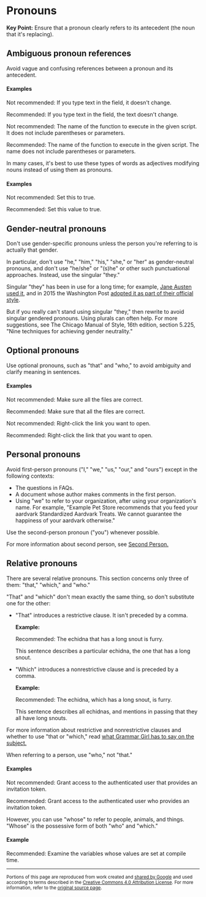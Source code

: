 # Pronouns

**Key Point:** Ensure that a pronoun clearly refers to its antecedent (the noun
that it's replacing).

## Ambiguous pronoun references

Avoid vague and confusing references between a pronoun and its antecedent.

#### Examples

Not recommended: If you type text in the field, it doesn't change.

Recommended: If you type text in the field, the text doesn't change.

Not recommended: The name of the function to execute in the given script. It
does not include parentheses or parameters.

Recommended: The name of the function to execute in the given script. The name
does not include parentheses or parameters.

In many cases, it's best to use these types of words as adjectives modifying
nouns instead of using them as pronouns.

#### Examples

Not recommended: Set this to true.

Recommended: Set this value to true.

## Gender-neutral pronouns

Don't use gender-specific pronouns unless the person you're referring to is
actually that gender.

In particular, don't use "he," "him," "his," "she," or "her" as gender-neutral
pronouns, and don't use "he/she" or "(s)he" or other such punctuational
approaches. Instead, use the singular "they."

Singular "they" has been in use for a long time; for example,
[Jane Austen used it](http://www.pemberley.com/janeinfo/austheir.md), and in
2015 the Washington Post
[adopted it as part of their official style](https://www.washingtonpost.com/opinions/the-post-drops-the-mike--and-the-hyphen-in-e-mail/2015/12/04/ccd6e33a-98fa-11e5-8917-653b65c809eb_story.md).

But if you really can't stand using singular "they," then rewrite to avoid
singular gendered pronouns. Using plurals can often help. For more suggestions,
see The Chicago Manual of Style, 16th edition, section 5.225, "Nine techniques
for achieving gender neutrality."

## Optional pronouns

Use optional pronouns, such as "that" and "who," to avoid ambiguity and clarify
meaning in sentences.

#### Examples

Not recommended: Make sure all the files are correct.

Recommended: Make sure that all the files are correct.

Not recommended: Right-click the link you want to open.

Recommended: Right-click the link that you want to open.

## Personal pronouns

Avoid first-person pronouns ("I," "we," "us," "our," and "ours") except in the
following contexts:

- The questions in FAQs.
- A document whose author makes comments in the first person.
- Using "we" to refer to your organization, after using your organization's
  name. For example, "Example Pet Store recommends that you feed your aardvark
  Standardized Aardvark Treats. We cannot guarantee the happiness of your
  aardvark otherwise."

Use the second-person pronoun ("you") whenever possible.

For more information about second person, see [Second Person.](person.md)

## Relative pronouns

There are several relative pronouns. This section concerns only three of them:
"that," "which," and "who."

"That" and "which" don't mean exactly the same thing, so don't substitute one
for the other:

- "That" introduces a restrictive clause. It isn't preceded by a comma.

  **Example:**

  Recommended: The echidna that has a long snout is furry.

  This sentence describes a particular echidna, the one that has a long snout.

- "Which" introduces a nonrestrictive clause and is preceded by a comma.

  **Example:**

  Recommended: The echidna, which has a long snout, is furry.

  This sentence describes all echidnas, and mentions in passing that they all
  have long snouts.

For more information about restrictive and nonrestrictive clauses and whether to
use "that or "which," read
[what Grammar Girl has to say on the subject.](http://www.quickanddirtytips.com/education/grammar/which-versus-that-0?page=all)

When referring to a person, use "who," not "that."

#### Examples

Not recommended: Grant access to the authenticated user that provides an
invitation token.

Recommended: Grant access to the authenticated user who provides an invitation
token.

However, you can use "whose" to refer to people, animals, and things. "Whose" is
the possessive form of both "who" and "which."

#### Example

Recommended: Examine the variables whose values are set at compile time.

---

<small>Portions of this page are reproduced from work created and
[shared by Google](https://developers.google.com/readme/policies/) and used
according to terms described in the
[Creative Commons 4.0 Attribution License](https://creativecommons.org/licenses/by/4.0/).
For more information, refer to the
[original source page](https://developers.google.com/style/pronouns).</small>

